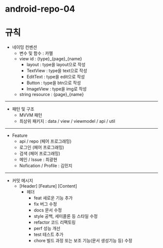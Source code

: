# android-repo-04

# 규칙
- 네이밍 컨벤션
  - 변수 및 함수 : 카멜
  - view id : {type}\_{page}\_{name}
    - layout : type을 layout으로 작성
    - TextView : type을 text으로 작성
    - EditText : type을 edit으로 작성
    - Button : type을 btn으로 작성
    - ImageView : type을 img로 작성
  - string resource : {page}_{name}
--------
- 패턴 및 구조
  - MVVM 패턴
  - 최상위 패키지 : data / view / viewmodel / api / util  
--------
  
- Feature
  - api / repo (페어 프로그래밍)
  - 로그인 (페어 프로그래밍)
  - 검색 (페어 프로그래밍)
  - 메인 / Issue : 최광현
  - Nofication / Profile : 김민지
---------
- 커밋 메시지 
  - [Header] [Feature] [Content]
    - 헤더
      - feat	새로운 기능 추가
      - fix	버그 수정
      - docs	문서 수정
      - style	공백, 세미콜론 등 스타일 수정
      - refactor	코드 리팩토링
      - perf	성능 개선
      - test	테스트 추가
      - chore	빌드 과정 또는 보조 기능(문서 생성기능 등) 수정
